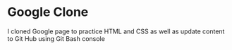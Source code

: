 # Google Clone
I cloned Google page to practice HTML and CSS as well as update content to Git Hub using Git Bash console
